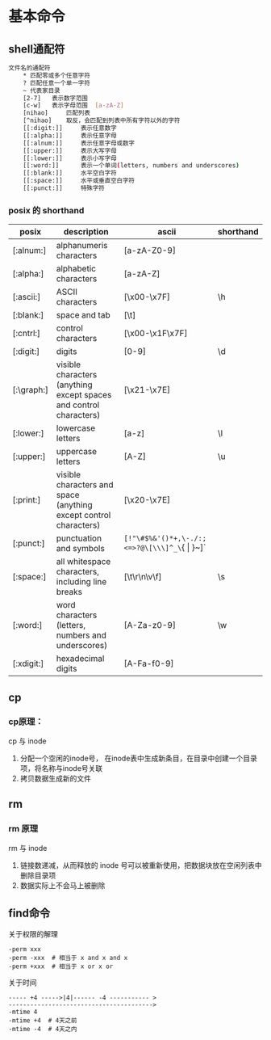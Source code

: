 # 基本命令

## shell通配符
```bash
文件名的通配符
	* 匹配零或多个任意字符 
	? 匹配任意一个单一字符
	~ 代表家目录
	[2-7]   表示数字范围
	[c-w]   表示字母范围  [a-zA-Z]
	[nihao]     匹配列表
	[^nihao]    取反，会匹配到列表中所有字符以外的字符
	[[:digit:]]     表示任意数字
	[[:alpha:]]     表示任意字母
	[[:alnum:]]     表示任意字母或数字
	[[:upper:]]     表示大写字母
	[[:lower:]]     表示小写字母
    [[:word:]]      表示一个单词(letters, numbers and underscores)
	[[:blank:]]     水平空白字符
	[[:space:]]     水平或垂直空白字符
	[[:punct:]]     特殊字符
```
### posix 的 shorthand

| posix      | description                              | ascii                                    | shorthand |
| ---------- | ---------------------------------------- | ---------------------------------------- | --------- |
| [:alnum:]  | alphanumeris characters                  | [a-zA-Z0-9]                              |           |
| [:alpha:]  | alphabetic characters                    | [a-zA-Z]                                 |           |
| [:ascii:]  | ASCII characters                         | [\x00-\x7F]                              | \h        |
| [:blank:]  | space and tab                            | [\t]                                     |           |
| [:cntrl:]  | control characters                       | [\x00-\x1F\x7F]                          |           |
| [:digit:]  | digits                                   | [0-9]                                    | \d        |
| [:\graph:] | visible characters (anything  except spaces and control characters) | [\x21-\x7E]                              |           |
| [:lower:]  | lowercase letters                        | [a-z]                                    | \l        |
| [:upper:]  | uppercase letters                        | [A-Z]                                    | \u        |
| [:print:]  | visible characters and space (anything except control characters) | [\x20-\x7E]                              |           |
| [:punct:]  | punctuation and symbols                  | `[!"\#$%&'()*+,\-./:;<=>?@\[\\\]^_\`{ \| }~]` |           |
| [:space:]  | all whitespace characters, including line breaks | [\t\r\n\v\f]                             | \s        |
| [:word:]   | word characters (letters, numbers and underscores) | [A-Za-z0-9]                              | \w        |
| [:xdigit:] | hexadecimal digits                       | [A-Fa-f0-9]                              |           |



## cp
### cp原理：
cp 与 inode
1. 分配一个空闲的inode号， 在inode表中生成新条目，在目录中创建一个目录项，将名称与inode号关联
2. 拷贝数据生成新的文件


## rm
### rm 原理
rm 与 inode
1. 链接数递减，从而释放的 inode 号可以被重新使用，把数据块放在空闲列表中删除目录项
2. 数据实际上不会马上被删除


## find命令

关于权限的解理
```
-perm xxx
-perm -xxx  # 相当于 x and x and x
-perm +xxx  # 相当于 x or x or 
```

关于时间
```
----- +4 ----->|4|------ -4 ----------- >
---------------------------------------->
-mtime 4
-mtime +4  # 4天之前
-mtime -4  # 4天之内
```